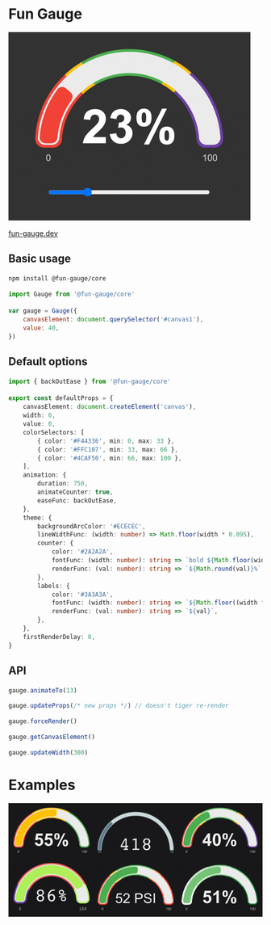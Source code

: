 # Fun Gauge

![Fun gauge](https://raw.githubusercontent.com/alejandroMA/fun-gauge/refs/heads/main/assets/fun-gauge.gif)

[fun-gauge.dev](https://fun-gauge.dev)

## Basic usage

```sh
npm install @fun-gauge/core
```

```javascript
import Gauge from '@fun-gauge/core'

var gauge = Gauge({
    canvasElement: document.querySelector('#canvas1'),
    value: 40,
})
```

## Default options

```typescript
import { backOutEase } from '@fun-gauge/core'

export const defaultProps = {
    canvasElement: document.createElement('canvas'),
    width: 0,
    value: 0,
    colorSelectors: [
        { color: '#F44336', min: 0, max: 33 },
        { color: '#FFC107', min: 33, max: 66 },
        { color: '#4CAF50', min: 66, max: 100 },
    ],
    animation: {
        duration: 750,
        animateCounter: true,
        easeFunc: backOutEase,
    },
    theme: {
        backgroundArcColor: '#ECECEC',
        lineWidthFunc: (width: number) => Math.floor(width * 0.095),
        counter: {
            color: '#2A2A2A',
            fontFunc: (width: number): string => `bold ${Math.floor(width * 0.23)}px arial`,
            renderFunc: (val: number): string => `${Math.round(val)}%`,
        },
        labels: {
            color: '#3A3A3A',
            fontFunc: (width: number): string => `${Math.floor((width * 0.095) / 2)}px arial`,
            renderFunc: (val: number): string => `${val}`,
        },
    },
    firstRenderDelay: 0,
}
```

## API

```javascript
gauge.animateTo(13)
```

```javascript
gauge.updateProps(/* new props */) // doesn't tiger re-render
```

```javascript
gauge.forceRender()
```

```javascript
gauge.getCanvasElement()
```

```javascript
gauge.updateWidth(300)
```

# Examples

![Fun gauge](https://raw.githubusercontent.com/alejandroMA/fun-gauge/refs/heads/main/assets/fun-gauge-examples.gif)
